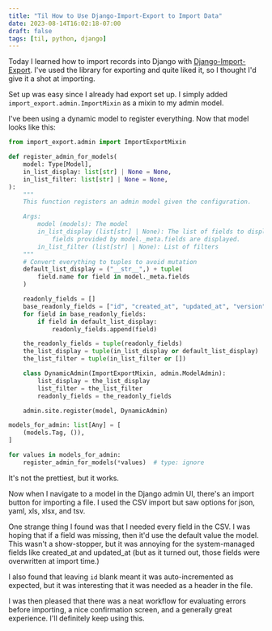 ```yaml
---
title: "Til How to Use Django-Import-Export to Import Data"
date: 2023-08-14T16:02:18-07:00
draft: false
tags: [til, python, django]
---
```



Today I learned how to import records into Django with [Django-Import-Export](https://django-import-export.readthedocs.io/). I've used the library for exporting and quite liked it, so I thought I'd give it a shot at importing.

Set up was easy since I already had export set up. I simply added `import_export.admin.ImportMixin` as a mixin to my admin model.

I've been using a dynamic model to register everything. Now that model looks like this:

```python
from import_export.admin import ImportExportMixin

def register_admin_for_models(
    model: Type[Model],
    in_list_display: list[str] | None = None,
    in_list_filter: list[str] | None = None,
):
    """
    This function registers an admin model given the configuration.

    Args:
        model (models): The model
        in_list_display (list[str] | None): The list of fields to display in the admin UI. If None, then all
            fields provided by model._meta.fields are displayed.
        in_list_filter (list[str] | None): List of filters
    """
    # Convert everything to tuples to avoid mutation
    default_list_display = ("__str__",) + tuple(
        field.name for field in model._meta.fields
    )

    readonly_fields = []
    base_readonly_fields = ["id", "created_at", "updated_at", "version"]
    for field in base_readonly_fields:
        if field in default_list_display:
            readonly_fields.append(field)

    the_readonly_fields = tuple(readonly_fields)
    the_list_display = tuple(in_list_display or default_list_display)
    the_list_filter = tuple(in_list_filter or [])

    class DynamicAdmin(ImportExportMixin, admin.ModelAdmin):
        list_display = the_list_display
        list_filter = the_list_filter
        readonly_fields = the_readonly_fields

    admin.site.register(model, DynamicAdmin)

models_for_admin: list[Any] = [
    (models.Tag, ()),
]

for values in models_for_admin:
    register_admin_for_models(*values)  # type: ignore
```

It's not the prettiest, but it works.

Now when I navigate to a model in the Django admin UI, there's an import button for importing a file. I used the CSV import but saw options for json, yaml, xls, xlsx, and tsv.

One strange thing I found was that I needed every field in the CSV. I was hoping that if a field was missing, then it'd use the default value the model. This wasn't a show-stopper, but it was annoying for the system-managed fields like created_at and updated_at (but as it turned out, those fields were overwritten at  import time.)

I also found that leaving `id` blank meant it was auto-incremented as expected, but it was interesting that it was needed as a header in the file.

I was then pleased that there was a neat workflow for evaluating errors before importing, a nice confirmation screen, and a generally great experience. I'll definitely keep using this.